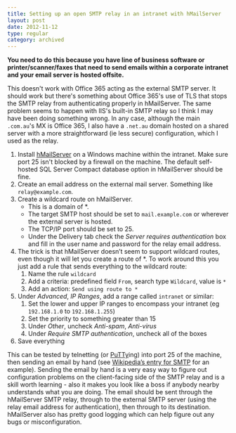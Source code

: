 ```yaml
---
title: Setting up an open SMTP relay in an intranet with hMailServer
layout: post
date: 2012-11-12
type: regular
category: archived
---
```


**You need to do this because you have line of business software or printer/scanner/faxes that need to send emails within a corporate intranet and your email server is hosted offsite.**

This doesn't work with Office 365 acting as the external SMTP server. It should work but there's something about Office 365's use of TLS that stops the SMTP relay from authenticating properly in hMailServer. The same problem seems to happen with IIS's built-in SMTP relay so I think I may have been doing something wrong. In any case, although the main `.com.au`'s MX is Office 365, I also have a `.net.au` domain hosted on a shared server with a more straightforward (ie less secure) configuration, which I used as the relay.

1. Install [hMailServer](https://www.hmailserver.com/) on a Windows machine within the intranet. Make sure port 25 isn't blocked by a firewall on the machine. The default self-hosted SQL Server Compact database option in hMailServer should be fine.
2. Create an email address on the external mail server. Something like `relay@example.com`.
3. Create a wildcard route on hMailServer.
	- This is a domain of *.
	- The target SMTP host should be set to `mail.example.com` or wherever the external server is hosted. 
	- The TCP/IP port should be set to 25.
	- Under the Delivery tab check the _Server requires authentication_ box and fill in the user name and password for the relay email address.
4. The trick is that hMailServer doesn’t seem to support wildcard routes, even though it will let you create a route of *. To work around this you just add a rule that sends everything to the wildcard route:
	1. Name the rule `wildcard`
	2. Add a criteria: predefined field `From`, search type `Wildcard`, value is `*`
	3. Add an action: `Send using route to *`
5. Under _Advanced_, _IP Ranges_, add a range called `intranet` or similar:
	1. Set the lower and upper IP ranges to encompass your intranet (eg `192.168.1.0` to `192.168.1.255`)
	2. Set the priority to something greater than 15
	3. Under _Other_, uncheck _Anti-spam_, _Anti-virus_
	4. Under _Require SMTP authentication_, uncheck all of the boxes
6. Save everything

This can be tested by telnetting (or [PuTTy](https://www.chiark.greenend.org.uk/~sgtatham/putty/)ing) into port 25 of the machine, then sending an email by hand (see [Wikipedia’s entry for SMTP](https://en.wikipedia.org/wiki/Simple_Mail_Transfer_Protocol#SMTP_transport_example) for an example). Sending the email by hand is a very easy way to figure out configuration problems on the client-facing side of the SMTP relay and is a skill worth learning - also it makes you look like a boss if anybody nearby understands what you are doing. The email should be sent through the hMailServer SMTP relay, through to the external SMTP server (using the relay email address for authentication), then through to its destination. hMailServer also has pretty good logging which can help figure out any bugs or misconfiguration.

